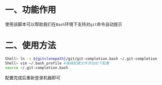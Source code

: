 # 一、功能作用

使用该脚本可以帮助我们在`Bash`环境下支持对`git`命令自动提示




# 二、使用方法

```bash
Shell> ln -s ${gitclonepath}/git/git-completion.bash ~/.git-completion.bash 
Shell> vim ~/.bash_profile #编辑配置文件添加如下配置
source ~/.git-completion.bash

```
配置完成后重新登录机器即可









